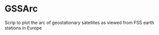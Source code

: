 # GSSArc
Scrip to plot the arc of geostationary satellites as viewed from FSS earth stations in Europe
